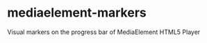 mediaelement-markers
====================

Visual markers on the progress bar of MediaElement HTML5 Player 